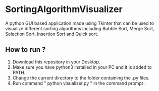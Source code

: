 # SortingAlgorithmVisualizer
A python GUI based application made using Tkinter that can be used to visualize different sorting algorithms including Bubble Sort, Merge Sort, Selection Sort, Insertion Sort and Quick sort.  

## How to run ?
1. Download this repository in your Desktop.
2. Make sure you have python3 installed in your PC and it is added to PATH.
3. Change the current directory to the folder containing the .py files.
4. Run command " python visualizer.py " in the command prompt .

